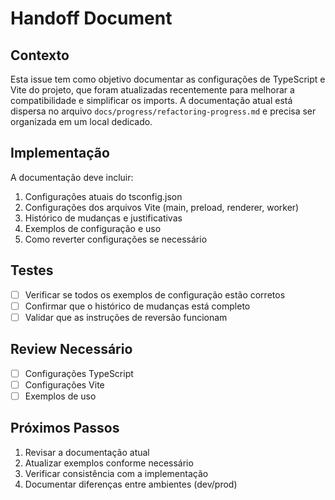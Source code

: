 # Handoff Document

## Contexto

Esta issue tem como objetivo documentar as configurações de TypeScript e Vite do projeto, que foram atualizadas recentemente para melhorar a compatibilidade e simplificar os imports. A documentação atual está dispersa no arquivo `docs/progress/refactoring-progress.md` e precisa ser organizada em um local dedicado.

## Implementação

A documentação deve incluir:

1. Configurações atuais do tsconfig.json
2. Configurações dos arquivos Vite (main, preload, renderer, worker)
3. Histórico de mudanças e justificativas
4. Exemplos de configuração e uso
5. Como reverter configurações se necessário

## Testes

- [ ] Verificar se todos os exemplos de configuração estão corretos
- [ ] Confirmar que o histórico de mudanças está completo
- [ ] Validar que as instruções de reversão funcionam

## Review Necessário

- [ ] Configurações TypeScript
- [ ] Configurações Vite
- [ ] Exemplos de uso

## Próximos Passos

1. Revisar a documentação atual
2. Atualizar exemplos conforme necessário
3. Verificar consistência com a implementação
4. Documentar diferenças entre ambientes (dev/prod)
